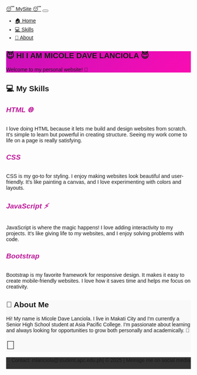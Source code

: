 <!DOCTYPE html>
<html lang="en">
<head>
  <meta charset="UTF-8" />
  <meta name="viewport" content="width=device-width, initial-scale=1.0" />
  <title>HI I AM MICOLE DAVE LANCIOLA</title>
  <link href="https://cdn.jsdelivr.net/npm/bootstrap@5.3.0/dist/css/bootstrap.min.css" rel="stylesheet">
  <style>
    body {
      font-family: 'Arial', sans-serif;
    }
    #banner {
      background: linear-gradient(135deg, #cb11bb, #f90cb2);
    }
    #skills h5 {
      font-size: 1.2rem;
      color: #bd1799;
    }
    #about {
      background: #f9f9f9;
    }
    footer {
      background: #333;
    }
    .flower {
      font-size: 2rem;
    }
    .emoji {
      font-size: 1.5rem;
    }
  </style>
</head>
<body>

  <!-- Row 1: Navigation Bar -->
  <nav class="navbar navbar-expand-lg navbar-dark bg-dark">
    <div class="container-fluid">
      <a class="navbar-brand" href="#">&#128564; MySite &#128564;</a>
      <button class="navbar-toggler" type="button" data-bs-toggle="collapse" data-bs-target="#navbarNav">
        <span class="navbar-toggler-icon"></span>
      </button>
      <div class="collapse navbar-collapse" id="navbarNav">
        <ul class="navbar-nav ms-auto">
          <li class="nav-item"><a class="nav-link" href="#banner">🏠 Home</a></li>
          <li class="nav-item"><a class="nav-link" href="#skills">💻 Skills</a></li>
          <li class="nav-item"><a class="nav-link" href="#about">📖 About</a></li>
        </ul>
      </div>
    </div>
  </nav>

  <!-- Row 2: Banner/Hero Section -->
  <section id="banner" class="text-white text-center py-5">
    <div class="container">
      <h1 class="display-4"> &#128520; HI I AM MICOLE DAVE LANCIOLA &#128520;</div></h1>
      <p class="lead">Welcome to my personal website! 🌟</p>
    </div>
  </section>

  <!-- Row 3: Featured Sections/Skills -->

  <section id="skills" class="py-5">

  <div class="container">
    <h2 class="text-center mb-4">💻 My Skills</h2>
    <div class="row text-center">
      <div class="col-md-3">
        <h5>HTML 🌐</h5>
        <p style="font-size: 0.9rem;">
          I love doing HTML because it lets me build and design websites from scratch. 
          It's simple to learn but powerful in creating structure. Seeing my work come 
          to life on a page is really satisfying.
        </p>
      </div>
      <div class="col-md-3"><h5>CSS 🎨</h5>
        <p style="font-size: 0.9rem;">
          CSS is my go-to for styling. I enjoy making websites look beautiful and user-friendly. 
          It's like painting a canvas, and I love experimenting with colors and layouts.
        </p>
      </div>
      <div class="col-md-3"><h5>JavaScript ⚡</h5>
        <p style="font-size: 0.9rem;">
          JavaScript is where the magic happens! I love adding interactivity to my projects. 
          It's like giving life to my websites, and I enjoy solving problems with code.
        </p>
      </div>
      <div class="col-md-3"><h5>Bootstrap 📱</h5>
        <p style="font-size: 0.9rem;">
          Bootstrap is my favorite framework for responsive design. It makes it easy to create 
          mobile-friendly websites. I love how it saves time and helps me focus on creativity.
        </p>
      </div>
    </div>
  </div>
</section>

  <!-- Row 4: Content Area -->
  <section id="about" class="py-5">
    <div class="container">
      <h2 class="text-center mb-4">📖 About Me</h2>
      <div class="row">
        <div class="col-md-3 text-center">
          <span class="flower"></span>
        </div>
        <div class="col-md-6">
          <p>Hi! My name is Micole Dave Lanciola. I live in Makati City and I'm currently a Senior High School student at Asia Pacific College. I'm passionate about learning and always looking for opportunities to grow both personally and academically. 🚀</p>
        </div>
        <div class="col-md-3 text-center">
          <span class="flower">🌸</span>
        </div>
      </div>
    </div>
  </section>

  <!-- Row 5: Footer -->
  <footer class="text-white text-center py-3">
    <div class="container">
      <p>📧 Contact: mlanciola@student.apc.edu.ph| &copy; 2025 | Meeage me on social media 🌟</p>
    </div>
  </footer>

</body>
</html>
